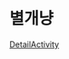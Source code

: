 별개냥
=

[DetailActivity](https://github.com/heesoo-park/TeamAssignment3_2/blob/dev/DetailPageActivity.md)